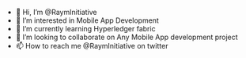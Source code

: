 - 👋 Hi, I’m @RaymInitiative
- 👀 I’m interested in Mobile App Development
- 🌱 I’m currently learning Hyperledger fabric
- 💞️ I’m looking to collaborate on Any Mobile App development project
- 📫 How to reach me @RaymInitiative on twitter

<!---
RaymInitiative/RaymInitiative is a ✨ special ✨ repository because its `README.md` (this file) appears on your GitHub profile.
You can click the Preview link to take a look at your changes.
--->
